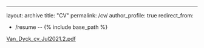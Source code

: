 ---
layout: archive
title: "CV"
permalink: /cv/
author_profile: true
redirect_from:
  - /resume
--
{% include base_path %}

[Van_Dyck_cv_Jul2021.2.pdf](https://github.com/kobbyvandyck/kobbyvandyck.github.io/files/7781949/Van_Dyck_cv_Jul2021.2.pdf)

